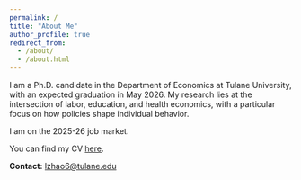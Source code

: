 ```yaml
---
permalink: /
title: "About Me"
author_profile: true
redirect_from: 
  - /about/
  - /about.html
---
```


I am a Ph.D. candidate in the Department of Economics at Tulane University, with an expected graduation in May 2026. My research lies at the intersection of labor, education, and health economics, with a particular focus on how policies shape individual behavior. 


I am on the 2025-26 job market.

You can find my CV [here](http://lelezhao-econ.github.io/files/CV.pdf).

**Contact:** [lzhao6@tulane.edu](mailto:lzhao6@tulane.edu)
